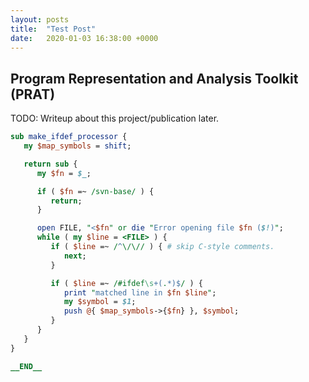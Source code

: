 ```yaml
---
layout: posts
title:  "Test Post"
date:   2020-01-03 16:38:00 +0000
---
```


## Program Representation and Analysis Toolkit (PRAT)

TODO: Writeup about this project/publication later.

```perl
sub make_ifdef_processor {
   my $map_symbols = shift;

   return sub {
      my $fn = $_;

      if ( $fn =~ /svn-base/ ) {
         return;
      }

      open FILE, "<$fn" or die "Error opening file $fn ($!)";
      while ( my $line = <FILE> ) {
         if ( $line =~ /^\/\// ) { # skip C-style comments.
            next;
         }

         if ( $line =~ /#ifdef\s+(.*)$/ ) {
            print "matched line in $fn $line";
            my $symbol = $1;
            push @{ $map_symbols->{$fn} }, $symbol;
         }
      }
   }
}

__END__
```
